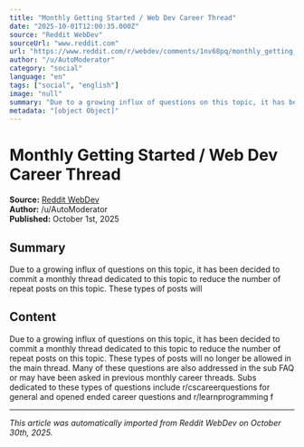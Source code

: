 ```yaml
---
title: "Monthly Getting Started / Web Dev Career Thread"
date: "2025-10-01T12:00:35.000Z"
source: "Reddit WebDev"
sourceUrl: "www.reddit.com"
url: "https://www.reddit.com/r/webdev/comments/1nv68pq/monthly_getting_started_web_dev_career_thread/"
author: "/u/AutoModerator"
category: "social"
language: "en"
tags: ["social", "english"]
image: "null"
summary: "Due to a growing influx of questions on this topic, it has been decided to commit a monthly thread dedicated to this topic to reduce the number of repeat posts on this topic. These types of posts will"
metadata: "[object Object]"
---
```


# Monthly Getting Started / Web Dev Career Thread

**Source:** [Reddit WebDev](https://www.reddit.com/r/webdev/comments/1nv68pq/monthly_getting_started_web_dev_career_thread/)  
**Author:** /u/AutoModerator  
**Published:** October 1st, 2025  

## Summary

Due to a growing influx of questions on this topic, it has been decided to commit a monthly thread dedicated to this topic to reduce the number of repeat posts on this topic. These types of posts will

## Content

Due to a growing influx of questions on this topic, it has been decided to commit a monthly thread dedicated to this topic to reduce the number of repeat posts on this topic. These types of posts will no longer be allowed in the main thread. Many of these questions are also addressed in the sub FAQ or may have been asked in previous monthly career threads. Subs dedicated to these types of questions include r/cscareerquestions for general and opened ended career questions and r/learnprogramming f

---

*This article was automatically imported from Reddit WebDev on October 30th, 2025.*

